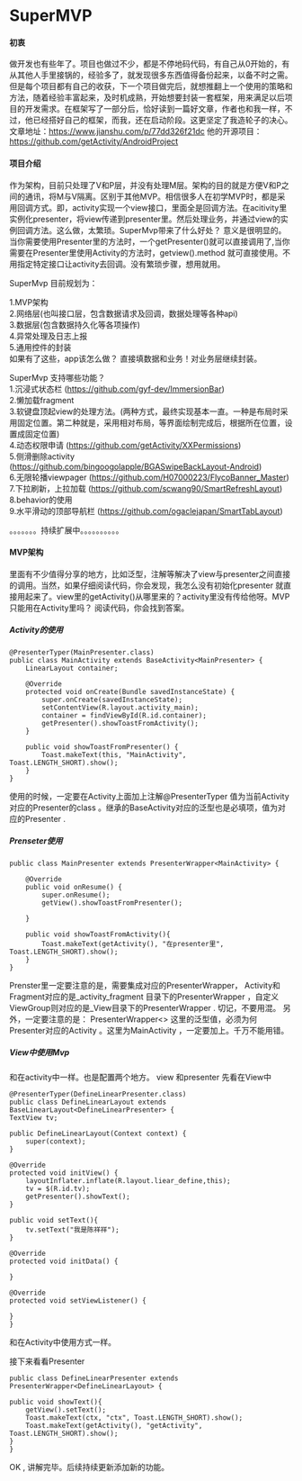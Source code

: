# SuperMVP
#### 初衷
做开发也有些年了。项目也做过不少，都是不停地码代码，有自己从0开始的，有从其他人手里接锅的，经验多了，就发现很多东西值得备份起来，以备不时之需。但是每个项目都有自己的收获，下一个项目做完后，就想推翻上一个使用的策略和方法，随着经验丰富起来，及时机成熟，开始想要封装一套框架，用来满足以后项目的开发需求。在框架写了一部分后，恰好读到一篇好文章，作者也和我一样，不过，他已经搭好自己的框架，而我，还在启动阶段。这更坚定了我造轮子的决心。文章地址：https://www.jianshu.com/p/77dd326f21dc  他的开源项目：https://github.com/getActivity/AndroidProject

#### 项目介绍
作为架构，目前只处理了V和P层，并没有处理M层。架构的目的就是方便V和P之间的通讯，将M与V隔离。区别于其他MVP。相信很多人在初学MVP时，都是采用回调方式。即，activity实现一个view接口，里面全是回调方法。在acitivity里实例化presenter，将view传递到presenter里。然后处理业务，并通过view的实例回调方法。这么做，太繁琐。SuperMvp带来了什么好处？ 意义是很明显的。当你需要使用Presenter里的方法时，一个getPresenter()就可以直接调用了,当你需要在Presenter里使用Activity的方法时，getview().method 就可直接使用。不用指定特定接口让activity去回调。没有繁琐步骤，想用就用。

SuperMvp 目前规划为：

1.MVP架构  
2.网络层(也叫接口层，包含数据请求及回调，数据处理等各种api)  
3.数据层(包含数据持久化等各项操作)  
4.异常处理及日志上报  
5.通用控件的封装  
如果有了这些，app该怎么做？ 直接填数据和业务！对业务层继续封装。

SuperMvp 支持哪些功能？  
1.沉浸式状态栏  (https://github.com/gyf-dev/ImmersionBar)  
2.懒加载fragment  
3.软键盘顶起view的处理方法。(两种方式，最终实现基本一直。一种是布局时采用固定位置。第二种就是，采用相对布局，等界面绘制完成后，根据所在位置，设置成固定位置)  
4.动态权限申请  (https://github.com/getActivity/XXPermissions)  
5.侧滑删除activity (https://github.com/bingoogolapple/BGASwipeBackLayout-Android)  
6.无限轮播viewpager (https://github.com/H07000223/FlycoBanner_Master)  
7.下拉刷新，上拉加载  (https://github.com/scwang90/SmartRefreshLayout)  
8.behavior的使用  
9.水平滑动的顶部导航栏 (https://github.com/ogaclejapan/SmartTabLayout)  

。。。。。。。持续扩展中。。。。。。。。。。
#### MVP架构
里面有不少值得分享的地方，比如泛型，注解等解决了view与presenter之间直接的调用。当然，如果仔细阅读代码，你会发现，我怎么没有初始化presenter 就直接用起来了。view里的getActivity()从哪里来的？activity里没有传给他呀。MVP只能用在Activity里吗？ 阅读代码，你会找到答案。
##### Activity的使用

    @PresenterTyper(MainPresenter.class)
    public class MainActivity extends BaseActivity<MainPresenter> {
        LinearLayout container;

        @Override
        protected void onCreate(Bundle savedInstanceState) {
            super.onCreate(savedInstanceState);
            setContentView(R.layout.activity_main);
            container = findViewById(R.id.container);
            getPresenter().showToastFromActivity();
        }

        public void showToastFromPresenter() {
            Toast.makeText(this, "MainActivity", Toast.LENGTH_SHORT).show();
        }
    }

使用的时候，一定要在Activity上面加上注解@PresenterTyper 值为当前Activity对应的Presenter的class 。继承的BaseActivity对应的泛型也是必填项，值为对应的Presenter .

##### Prenseter使用
    public class MainPresenter extends PresenterWrapper<MainActivity> {

        @Override
        public void onResume() {
            super.onResume();
            getView().showToastFromPresenter();

        }

        public void showToastFromActivity(){
            Toast.makeText(getActivity(), "在presenter里", Toast.LENGTH_SHORT).show();
        }
    }
Prenster里一定要注意的是，需要集成对应的PresenterWrapper， Activity和Fragment对应的是_activity_fragment 目录下的PresenterWrapper ，自定义ViewGroup则对应的是_View目录下的PresenterWrapper . 切记，不要用混。
另外，一定要注意的是： PresenterWrapper<> 这里的泛型值，必须为何Presenter对应的Activity 。这里为MainActivity  ，一定要加上。千万不能用错。

##### View中使用Mvp
和在activity中一样。也是配置两个地方。 view 和presenter
先看在View中

    @PresenterTyper(DefineLinearPresenter.class)
    public class DefineLinearLayout extends BaseLinearLayout<DefineLinearPresenter> {
    TextView tv;

    public DefineLinearLayout(Context context) {
        super(context);
    }

    @Override
    protected void initView() {
        layoutInflater.inflate(R.layout.liear_define,this);
        tv = $(R.id.tv);
        getPresenter().showText();
    }

    public void setText(){
        tv.setText("我是陈祥祥");
    }

    @Override
    protected void initData() {

    }

    @Override
    protected void setViewListener() {

    }
    }

和在Activity中使用方式一样。


接下来看看Presenter

    public class DefineLinearPresenter extends PresenterWrapper<DefineLinearLayout> {

    public void showText(){
        getView().setText();
        Toast.makeText(ctx, "ctx", Toast.LENGTH_SHORT).show();
        Toast.makeText(getActivity(), "getActivity", Toast.LENGTH_SHORT).show();
    }
    }


OK , 讲解完毕。后续持续更新添加新的功能。



